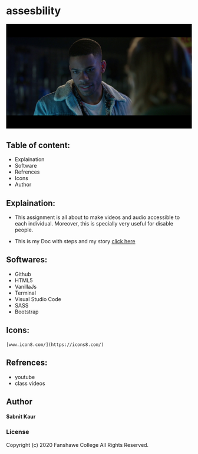 # assesbility

![Assesbility](/images/readme.jpeg)

## Table of content:
* Explaination
* Software
* Refrences
* Icons
* Author

## Explaination:
* This assignment is all about to make videos and audio accessible to each individual. Moreover, this is specially very useful for disable people.

* This is my Doc with steps and my story [click here](https://docs.google.com/document/d/1UW9xOD6JVxnrs4I57pttUh0Zt91WuwrDkb4tl4vqiXA/edit?usp=sharing)

## Softwares:
* Github
* HTML5
* VanillaJs
* Terminal
* Visual Studio Code
* SASS
* Bootstrap

## Icons:
    [www.icon8.com/](https://icons8.com/)

## Refrences:

* youtube
* class videos


## Author
#### Sabnit Kaur

### License
Copyright (c) 2020 Fanshawe
College All Rights Reserved.



